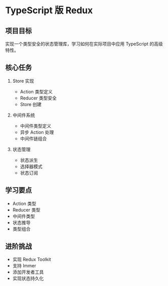 # TypeScript 版 Redux

## 项目目标
实现一个类型安全的状态管理库，学习如何在实际项目中应用 TypeScript 的高级特性。

## 核心任务
1. Store 实现
   - Action 类型定义
   - Reducer 类型安全
   - Store 创建

2. 中间件系统
   - 中间件类型定义
   - 异步 Action 处理
   - 中间件链组合

3. 状态管理
   - 状态派生
   - 选择器模式
   - 状态订阅

## 学习要点
- Action 类型
- Reducer 类型
- 中间件类型
- 状态推导
- 类型组合

## 进阶挑战
- 实现 Redux Toolkit
- 支持 Immer
- 添加开发者工具
- 实现状态持久化 
